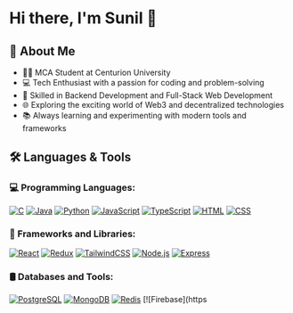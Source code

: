 # Hi there, I'm Sunil 👋  

## 🚀 About Me  

- 🧑‍🎓 MCA Student at Centurion University  
- 💻 Tech Enthusiast with a passion for coding and problem-solving  
- 🔧 Skilled in Backend Development and Full-Stack Web Development  
- 🌐 Exploring the exciting world of Web3 and decentralized technologies  
- 📚 Always learning and experimenting with modern tools and frameworks  

## 🛠️ Languages & Tools  

### 💻 Programming Languages:  
[![C](https://img.icons8.com/ios/50/000000/c-programming.png)](https://icons8.com/icons/set/c-programming) 
[![Java](https://img.icons8.com/ios/50/000000/java.png)](https://icons8.com/icons/set/java)
[![Python](https://img.icons8.com/ios/50/000000/python.png)](https://icons8.com/icons/set/python)
[![JavaScript](https://img.icons8.com/ios/50/000000/javascript.png)](https://icons8.com/icons/set/javascript)
[![TypeScript](https://img.icons8.com/ios/50/000000/typescript.png)](https://icons8.com/icons/set/typescript)
[![HTML](https://img.icons8.com/ios/50/000000/html-5.png)](https://icons8.com/icons/set/html-5)
[![CSS](https://img.icons8.com/ios/50/000000/css3.png)](https://icons8.com/icons/set/css3)

### 🧱 Frameworks and Libraries:  
[![React](https://img.icons8.com/ios/50/000000/react.png)](https://icons8.com/icons/set/react)
[![Redux](https://img.icons8.com/ios/50/000000/redux.png)](https://icons8.com/icons/set/redux)
[![TailwindCSS](https://img.icons8.com/ios/50/000000/tailwindcss.png)](https://icons8.com/icons/set/tailwindcss)
[![Node.js](https://img.icons8.com/ios/50/000000/nodejs.png)](https://icons8.com/icons/set/nodejs)
[![Express](https://img.icons8.com/ios/50/000000/express.png)](https://icons8.com/icons/set/express)

### 🛢️ Databases and Tools:  
[![PostgreSQL](https://img.icons8.com/ios/50/000000/postgresql.png)](https://icons8.com/icons/set/postgresql)
[![MongoDB](https://img.icons8.com/ios/50/000000/mongodb.png)](https://icons8.com/icons/set/mongodb)
[![Redis](https://img.icons8.com/ios/50/000000/redis.png)](https://icons8.com/icons/set/redis)
[![Firebase](https
